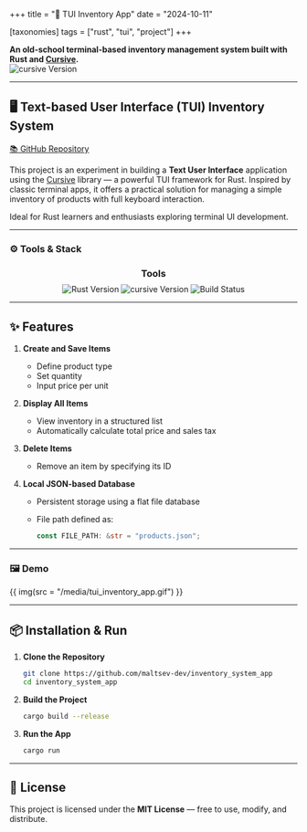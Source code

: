 +++
title = "🧾 TUI Inventory App"
date = "2024-10-11"

[taxonomies]
tags = ["rust", "tui", "project"]
+++

**An old-school terminal-based inventory management system built with Rust and [Cursive](https://crates.io/crates/cursive).**  
![cursive Version](https://img.shields.io/badge/cursive-0.21.1%20-orange)

<!-- more -->
---

## 🖥️ Text-based User Interface (TUI) Inventory System

[📚 GitHub Repository](https://github.com/maltsev-dev/inventory_system_app)

This project is an experiment in building a **Text User Interface** application using the [Cursive](https://github.com/gyscos/cursive) library — a powerful TUI framework for Rust. Inspired by classic terminal apps, it offers a practical solution for managing a simple inventory of products with full keyboard interaction.

Ideal for Rust learners and enthusiasts exploring terminal UI development.

---

### ⚙️ Tools & Stack

<h3 style="text-align:center; margin-bottom:8px;">Tools</h3>
<p align="center" style="margin:0; padding:0;">
  <img style="display:inline-block; vertical-align:middle;"
       src="https://img.shields.io/badge/rust-1.83.0%20-green" alt="Rust Version"/>
  <img style="display:inline-block; vertical-align:middle;"
       src="https://img.shields.io/badge/cursive-0.21.1%20-orange" alt="cursive Version"/>
  <img style="display:inline-block; vertical-align:middle;"
       src="https://github.com/chemyl/inventory_system_app/actions/workflows/rust.yml/badge.svg" alt="Build Status"/>
</p>

---

## ✨ Features

1. **Create and Save Items**

   * Define product type
   * Set quantity
   * Input price per unit

2. **Display All Items**

   * View inventory in a structured list
   * Automatically calculate total price and sales tax

3. **Delete Items**

   * Remove an item by specifying its ID

4. **Local JSON-based Database**

   * Persistent storage using a flat file database
   * File path defined as:

     ```rust
     const FILE_PATH: &str = "products.json";
     ```

---

### 🖼️ Demo

{{ img(src = "/media/tui_inventory_app.gif") }}

---

## 📦 Installation & Run

1. **Clone the Repository**

   ```bash
   git clone https://github.com/maltsev-dev/inventory_system_app
   cd inventory_system_app
   ```

2. **Build the Project**

   ```bash
   cargo build --release
   ```

3. **Run the App**

   ```bash
   cargo run
   ```

---

## 📄 License

This project is licensed under the **MIT License** — free to use, modify, and distribute.